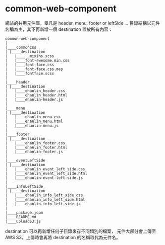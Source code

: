 # common-web-component

網站的共用元件庫，舉凡是 header, menu, footer or leftSide ...
目錄結構以元件名稱為主，其下再新增一個 destination 置放所有內容：

```
common-web-component
|
|____commonCss
| |____destination
|   |____ _mixins.scss
|   |____font-awesome.min.css
|   |____font-face.css
|   |____font-face.css.map
|   |____fontface.scss
|
|____header
| |____destination
|   |____ehanlin_header.css
|   |____ehanlin_header.html
|   |____ehanlin-header.js
|
|____menu
| |____destination
|   |____ehanlin_menu.css
|   |____ehanlin_menu.html
|   |____ehanlin-menu.js
|
|____footer
| |____destination
|   |____ehanlin_footer.css
|   |____ehanlin_footer.html
|   |____ehanlin-footer.js
|
|____eventLeftSide
| |____destination
|   |____ehanlin_event_left_side.css
|   |____ehanlin_event_left_side.html
|   |____ehanlin-event-left-side.js
|
|____infoLeftSide
| |____destination
|   |____ehanlin_info_left_side.css
|   |____ehanlin_info_left_side.html
|   |____ehanlin-info-left-side.js
|
|____package.json
|____README.md
|____uploadS3.js
```

destination 可以再新增任何子目錄來存不同類別的檔案，
元件大部分會上傳至 AWS S3，上傳時會再將 destination 的名稱取代為元件名。

